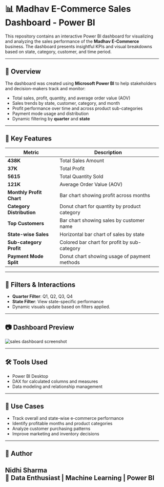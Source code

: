 # 📊 Madhav E-Commerce Sales Dashboard - Power BI

This repository contains an interactive Power BI dashboard for visualizing and analyzing the sales performance of the **Madhav E-Commerce** business. The dashboard presents insightful KPIs and visual breakdowns based on state, category, customer, and time period.

---

## 🧾 Overview

The dashboard was created using **Microsoft Power BI** to help stakeholders and decision-makers track and monitor:

- Total sales, profit, quantity, and average order value (AOV)
- Sales trends by state, customer, category, and month
- Profit performance over time and across product sub-categories
- Payment mode usage and distribution
- Dynamic filtering by **quarter** and **state**

---

## 📌 Key Features

| Metric                    | Description                                  |
|---------------------------|----------------------------------------------|
| **438K**                  | Total Sales Amount                           |
| **37K**                   | Total Profit                                 |
| **5615**                  | Total Quantity Sold                          |
| **121K**                  | Average Order Value (AOV)                    |
| **Monthly Profit Chart**  | Bar chart showing profit across months       |
| **Category Distribution** | Donut chart for quantity by product category |
| **Top Customers**         | Bar chart showing sales by customer name     |
| **State-wise Sales**      | Horizontal bar chart of sales by state       |
| **Sub-category Profit**   | Colored bar chart for profit by sub-category |
| **Payment Mode Split**    | Donut chart showing usage of payment methods |

---

## 🎯 Filters & Interactions

- **Quarter Filter**: Q1, Q2, Q3, Q4
- **State Filter**: View state-specific performance
- Dynamic visuals update based on filters applied.

---

## 📷 Dashboard Preview

![sales dashboard screenshot ](https://github.com/user-attachments/assets/b18d5fc8-d7d0-4607-bac3-243ec8031f4b)

---

## 🛠 Tools Used

- Power BI Desktop
- DAX for calculated columns and measures
- Data modeling and relationship management

---

## 💼 Use Cases

- Track overall and state-wise e-commerce performance
- Identify profitable months and product categories
- Analyze customer purchasing patterns
- Improve marketing and inventory decisions

---

## 🔗 Author

**Nidhi Sharma**  
💼 Data Enthusiast | Machine Learning | Power BI  
---



